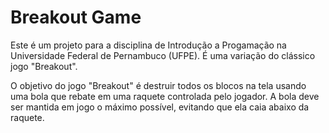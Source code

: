 # Breakout Game

Este é um projeto para a disciplina de Introdução a Progamação na Universidade Federal de Pernambuco (UFPE). É uma variação do clássico jogo "Breakout".

O objetivo do jogo "Breakout" é destruir todos os blocos na tela usando uma bola que rebate em uma raquete controlada pelo jogador. A bola deve ser mantida em jogo o máximo possível, evitando que ela caia abaixo da raquete.
